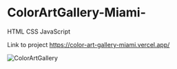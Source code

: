 # ColorArtGallery-Miami-
HTML CSS JavaScript

Link to project  https://color-art-gallery-miami.vercel.app/

![ColorArtGallery](https://user-images.githubusercontent.com/80953884/218309424-81a1cdf5-f526-44bf-a901-1ed9e789c665.png)
